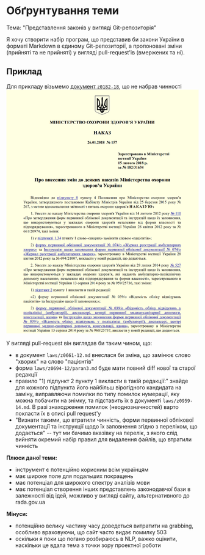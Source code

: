 # Обґрунтування теми

Тема: "Представлення законів у вигляді Git-репозиторія"

Я хочу створити набір програм, що представив би закони України в форматі Markdown в єдиному Git-репозиторії, а пропоновані зміни (прийняті та не прийняті) у вигляді pull-request'ів (вмержених та ні).

## Приклад

Для прикладу візьмемо [документ `z0182-18`](http://zakon4.rada.gov.ua/laws/show/z0182-18), що не набрав чинності![z0182-18-piece](./static/z0182-18-piece.png)

У вигляді pull-request він виглядав би таким чином, що:

- в документ `laws/z0661-12.md` внеслася би зміна, що замінює слово "хворих" на слово "пацієнтів"
- форма `laws/z0694-12/paran3.md` буде мати повний diff нової та старої редакції
- правило "1) підпункт 2 пункту 1 викласти в такій редакції:" знайде для кожного підпункта його найбільш вірогідного кандидата на заміну, виправляючи помилки по типу помилок нумерації, яку можна побачити на знімку, та підставить їх в документі `laws/z0959-14.md`. В разі знаходження помилок (неоднозначностей) варто покласти їх в описі pull request'у
- "Визнати такими, що втратили чинність, форми первинної облікової документації та інструкції щодо їх заповнення згідно з переліком, що додається" -- тут ми бачимо вказівку на перелік, з якого слід вийняти окремий набір правил для видалення файлів, що втратили чинність

**Плюси даної теми:**

- інструмент є потенційно корисним всім українцям
- має широке поле для подальших покращень
- має потенціал для широкого спектру аналізів мови
- має потенціал створення інших представлень законодавчої бази в залежності від ідей, можливо у вигляді сайту, альтернативного до rada.gov.ua

**Мінуси:**

- потенційно велику частину часу доведеться витратити на grabbing, особливо враховуючи, що сайт часто видає помилку 503
- оскільки я поки що погано розбираюсь в NLP, важко оцінити, наскільки це вдала тема з точки зору проектної роботи



